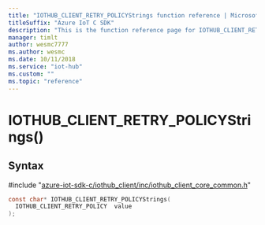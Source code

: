 ```yaml
---                             
title: "IOTHUB_CLIENT_RETRY_POLICYStrings function reference | Microsoft Docs" 
titleSuffix: "Azure IoT C SDK"            
description: "This is the function reference page for IOTHUB_CLIENT_RETRY_POLICYStrings() in the Azure IoT C SDK. This SDK is used with Azure IoT Hub and Azure IoT Hub Device Provisioning Service"            
manager: timlt                 
author: wesmc7777              
ms.author: wesmc               
ms.date: 10/11/2018                    
ms.service: "iot-hub"             
ms.custom: ""                
ms.topic: "reference"        
---                            
```


# IOTHUB_CLIENT_RETRY_POLICYStrings()

## Syntax

\#include "[azure-iot-sdk-c/iothub_client/inc/iothub_client_core_common.h](../iothub-client-core-common-h.md)"  
```C
const char* IOTHUB_CLIENT_RETRY_POLICYStrings(
  IOTHUB_CLIENT_RETRY_POLICY  value
);
```


